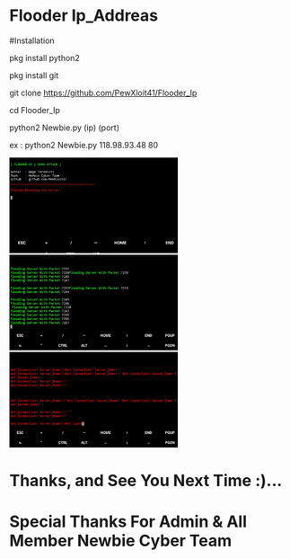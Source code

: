 # Flooder Ip_Addreas

#Installation

pkg install python2

pkg install git

git clone https://github.com/PewXloit41/Flooder_Ip

cd Flooder_Ip

python2 Newbie.py (ip) (port)

ex : python2 Newbie.py 118.98.93.48 80




<img src="/img/screenshot1_home.jpg" width="300" height="170">
<img src="/img/screenshot2_flood.jpg" width="300" height="170">
<img src="/img/screenshot3_down.jpg" width="300" height="170">

















# Thanks, and See You Next Time :)...
# Special Thanks For Admin & All Member Newbie Cyber Team
